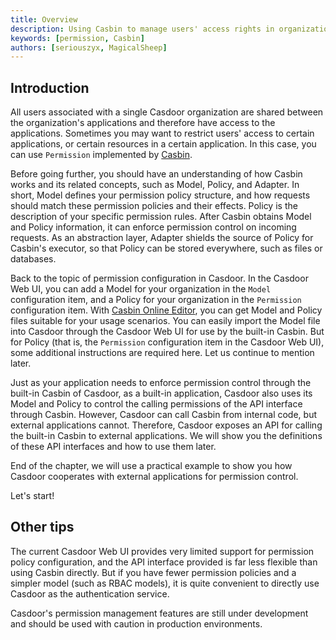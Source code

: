 ```yaml
---
title: Overview
description: Using Casbin to manage users' access rights in organization
keywords: [permission, Casbin]
authors: [seriouszyx, MagicalSheep]
---
```


## Introduction

All users associated with a single Casdoor organization are shared between the organization's applications and therefore have access to the applications. Sometimes you may want to restrict users' access to certain applications, or certain resources in a certain application. In this case, you can use `Permission` implemented by [Casbin](https://casbin.org/). 

Before going further, you should have an understanding of how Casbin works and its related concepts, such as Model, Policy, and Adapter. In short, Model defines your permission policy structure, and how requests should match these permission policies and their effects. Policy is the description of your specific permission rules. After Casbin obtains Model and Policy information, it can enforce permission control on incoming requests. As an abstraction layer, Adapter shields the source of Policy for Casbin's executor, so that Policy can be stored everywhere, such as files or databases. 

Back to the topic of permission configuration in Casdoor. In the Casdoor Web UI, you can add a Model for your organization in the `Model` configuration item, and a Policy for your organization in the `Permission` configuration item. With [Casbin Online Editor](https://casbin.org/casbin-editor/), you can get Model and Policy files suitable for your usage scenarios. You can easily import the Model file into Casdoor through the Casdoor Web UI for use by the built-in Casbin. But for Policy (that is, the `Permission` configuration item in the Casdoor Web UI), some additional instructions are required here. Let us continue to mention later. 

Just as your application needs to enforce permission control through the built-in Casbin of Casdoor, as a built-in application, Casdoor also uses its Model and Policy to control the calling permissions of the API interface through Casbin. However, Casdoor can call Casbin from internal code, but external applications cannot. Therefore, Casdoor exposes an API for calling the built-in Casbin to external applications. We will show you the definitions of these API interfaces and how to use them later.

End of the chapter, we will use a practical example to show you how Casdoor cooperates with external applications for permission control. 

Let's start!

## Other tips

The current Casdoor Web UI provides very limited support for permission policy configuration, and the API interface provided is far less flexible than using Casbin directly. But if you have fewer permission policies and a simpler model (such as RBAC models), it is quite convenient to directly use Casdoor as the authentication service. 

Casdoor's permission management features are still under development and should be used with caution in production environments. 
